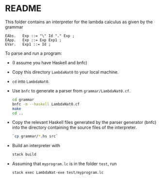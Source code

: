 # README

This folder contains an interpreter for the lambda calculus as given by the grammar

    EAbs.   Exp ::= "\" Id "." Exp ;  
    EApp.   Exp ::= Exp Exp1 ; 
    EVar.   Exp1 ::= Id ;
    
To parse and run a program:

- (I assume you have Haskell and bnfc)

- Copy this directory `LambdaNat0` to your local machine.

- `cd` into `LambdaNat0`.

- Use `bnfc` to generate a parser from `grammar/LambdaNat0.cf`.

    ```bash
    cd grammar
    bnfc -m --haskell LambdaNat0.cf
    make
    cd ..
    ```

- Copy the relevant Haskell files generated by the parser generator (bnfc) into the directory containing the source files of the interpreter.

    ```bash
    `cp grammar/*.hs src`
    ```

- Build an interpreter with 
    ```bash
    stack build 
    ````

- Assuming that `myprogram.lc` is in the folder `test`, run 
    ```bash
    stack exec LambdaNat-exe test/myprogram.lc
    ```
